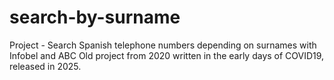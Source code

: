 # search-by-surname
Project - Search Spanish telephone numbers depending on surnames with Infobel and ABC
Old project from 2020 written in the early days of COVID19, released in 2025.
